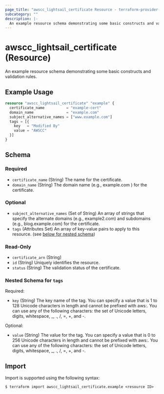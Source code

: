 ```yaml
---
page_title: "awscc_lightsail_certificate Resource - terraform-provider-awscc"
subcategory: ""
description: |-
  An example resource schema demonstrating some basic constructs and validation rules.
---
```


# awscc_lightsail_certificate (Resource)

An example resource schema demonstrating some basic constructs and validation rules.

## Example Usage

```terraform
resource "awscc_lightsail_certificate" "example" {
  certificate_name          = "example-cert"
  domain_name               = "example.com"
  subject_alternative_names = ["www.example.com"]
  tags = [{
    key   = "Modified By"
    value = "AWSCC"
  }]
}
```

<!-- schema generated by tfplugindocs -->
## Schema

### Required

- `certificate_name` (String) The name for the certificate.
- `domain_name` (String) The domain name (e.g., example.com ) for the certificate.

### Optional

- `subject_alternative_names` (Set of String) An array of strings that specify the alternate domains (e.g., example2.com) and subdomains (e.g., blog.example.com) for the certificate.
- `tags` (Attributes Set) An array of key-value pairs to apply to this resource. (see [below for nested schema](#nestedatt--tags))

### Read-Only

- `certificate_arn` (String)
- `id` (String) Uniquely identifies the resource.
- `status` (String) The validation status of the certificate.

<a id="nestedatt--tags"></a>
### Nested Schema for `tags`

Required:

- `key` (String) The key name of the tag. You can specify a value that is 1 to 128 Unicode characters in length and cannot be prefixed with aws:. You can use any of the following characters: the set of Unicode letters, digits, whitespace, _, ., /, =, +, and -.

Optional:

- `value` (String) The value for the tag. You can specify a value that is 0 to 256 Unicode characters in length and cannot be prefixed with aws:. You can use any of the following characters: the set of Unicode letters, digits, whitespace, _, ., /, =, +, and -.

## Import

Import is supported using the following syntax:

```shell
$ terraform import awscc_lightsail_certificate.example <resource ID>
```